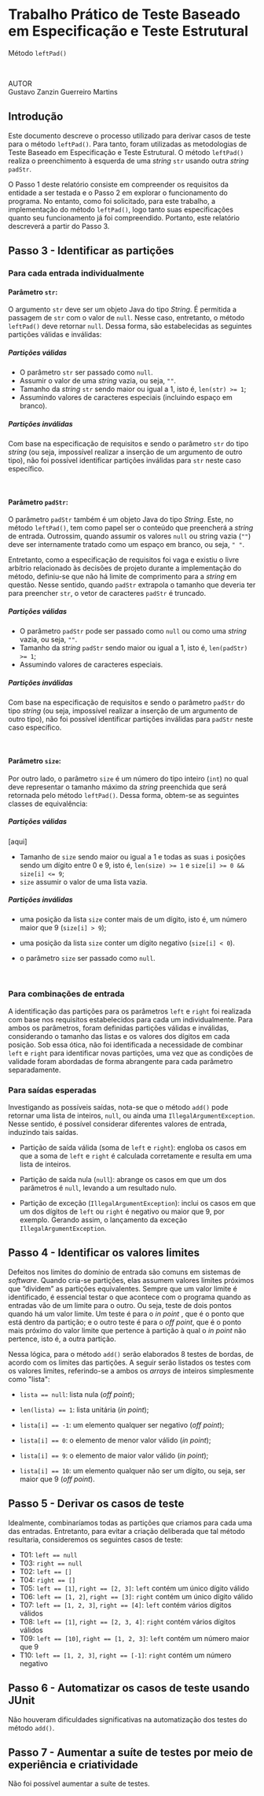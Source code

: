 # Trabalho Prático de Teste Baseado em Especificação e Teste Estrutural
Método ``leftPad()``

<br>

AUTOR <br>
Gustavo Zanzin Guerreiro Martins


## Introdução

Este documento descreve o processo utilizado para derivar casos de teste para o método `leftPad()`. Para tanto, foram utilizadas as metodologias de Teste Baseado em Especificação e Teste Estrutural. O método `leftPad()` realiza o preenchimento à esquerda de uma _string_ `str` usando outra _string_ `padStr`.


O Passo 1 deste relatório consiste em compreender os requisitos da entidade a ser testada e o Passo 2 em explorar o funcionamento do programa. No entanto, como foi solicitado, para este trabalho, a implementação do método `leftPad()`, logo tanto suas especificações quanto seu funcionamento já foi compreendido. Portanto, este relatório descreverá a partir do Passo 3.


## Passo 3 - Identificar as partições

### Para cada entrada individualmente

#### Parâmetro `str`:

O argumento `str` deve ser um objeto Java do tipo _String_. É permitida a passagem de `str` com o valor de `null`. Nesse caso, entretanto, o método `leftPad()` deve retornar `null`. Dessa forma, são estabelecidas as seguintes partições válidas e inválidas:

##### Partições válidas

- O parâmetro `str` ser passado como `null`.
- Assumir o valor de uma _string_ vazia, ou seja, `""`.
- Tamanho da _string_ `str` sendo maior ou igual a 1, isto é, `len(str) >= 1`;
- Assumindo valores de caracteres especiais (incluindo espaço em branco).

##### Partições inválidas

Com base na especificação de requisitos e sendo o parâmetro `str` do tipo _string_ (ou seja, impossível realizar a inserção de um argumento de outro tipo), não foi possível identificar partições inválidas para `str` neste caso específico.

<br>

#### Parâmetro `padStr`:

O parâmetro `padStr` também é um objeto Java do tipo _String_. Este, no método `leftPad()`, tem como papel ser o conteúdo que preencherá a _string_ de entrada. Outrossim, quando assumir os valores `null` ou string vazia (`""`) deve ser internamente tratado como um espaço em branco, ou seja, `" "`.

Entretanto, como a especificação de requisitos foi vaga e existiu o livre arbítrio relacionado às decisões de projeto durante a implementação do método, definiu-se que não há limite de comprimento para a _string_ em questão. Nesse sentido, quando `padStr` extrapola o tamanho que deveria ter para preencher `str`, o vetor de caracteres `padStr` é truncado.

##### Partições válidas

- O parâmetro `padStr` pode ser passado como `null` ou como uma _string_ vazia, ou seja, `""`.
- Tamanho da _string_ `padStr` sendo maior ou igual a 1, isto é, `len(padStr) >= 1`;
- Assumindo valores de caracteres especiais.

##### Partições inválidas

Com base na especificação de requisitos e sendo o parâmetro `padStr` do tipo _string_ (ou seja, impossível realizar a inserção de um argumento de outro tipo), não foi possível identificar partições inválidas para `padStr` neste caso específico.

<br>

#### Parâmetro `size`:

Por outro lado, o parâmetro `size` é um número do tipo inteiro (`int`) no qual deve representar o tamanho máximo da _string_ preenchida que será retornada pelo método `leftPad()`. Dessa forma, obtem-se as seguintes classes de equivalência:

##### Partições válidas

[aqui]
- Tamanho de `size` sendo maior ou igual a 1 e todas as suas `i` posições sendo um dígito entre 0 e 9, isto é, `len(size) >= 1` e `size[i] >= 0 && size[i] <= 9`;
- `size` assumir o valor de uma lista vazia.

##### Partições inválidas

- uma posição da lista `size` conter mais de um dígito, isto é, um número maior que 9 (`size[i] > 9`);

- uma posição da lista `size` conter um dígito negativo (`size[i] < 0`).

- o parâmetro `size` ser passado como `null`.



<br>


### Para combinações de entrada

A identificação das partições para os parâmetros `left` e `right` foi realizada com base nos requisitos estabelecidos para cada um individualmente. Para ambos os parâmetros, foram definidas partições válidas e inválidas, considerando o tamanho das listas e os valores dos dígitos em cada posição. Sob essa ótica, não foi identificada a necessidade de combinar `left` e `right` para identificar novas partições, uma vez que as condições de validade foram abordadas de forma abrangente para cada parâmetro separadamente.


### Para saídas esperadas

Investigando as possíveis saídas, nota-se que o método `add()` pode retornar uma lista de inteiros, `null`, ou ainda uma `IllegalArgumentException`. Nesse sentido, é possível considerar diferentes valores de entrada, induzindo tais saídas.

- Partição de saída válida (soma de `left` e `right`): engloba os casos em que a soma de `left` e `right` é calculada corretamente e resulta em uma lista de inteiros.

- Partição de saída nula (`null`): abrange os casos em que um dos parâmetros é `null`, levando a um resultado nulo.

- Partição de exceção (`IllegalArgumentException`): inclui os casos em que um dos dígitos de `left` ou `right` é negativo ou maior que 9, por exemplo. Gerando assim, o lançamento da exceção `IllegalArgumentException`.


## Passo 4 - Identificar os valores limites

Defeitos nos limites do domínio de entrada são comuns em sistemas de _software_. Quando cria-se partições, elas assumem valores limites próximos que “dividem” as partições equivalentes. Sempre que um valor limite é identificado, é essencial testar o que acontece com o programa quando as entradas vão de um limite para o outro. Ou seja, teste de dois pontos quando há um valor limite. Um teste é para o _in point_ , que é o ponto que está dentro da partição; e o outro teste é para o _off point_, que é o ponto mais próximo do valor limite que pertence à partição à qual o _in point_ não pertence, isto é, a outra partição.

Nessa lógica, para o método `add()` serão elaborados 8 testes de bordas, de acordo com os limites das partições. A seguir serão listados os testes com os valores limites, referindo-se a ambos os _arrays_ de inteiros simplesmente como "lista":

- `lista == null`: lista nula (_off point_);
- `len(lista) == 1`: lista unitária (_in point_);

- `lista[i] == -1`: um elemento qualquer ser negativo (_off point_);
- `lista[i] == 0`: o elemento de menor valor válido (_in point_);

- `lista[i] == 9`: o elemento de maior valor válido (_in point_);
- `lista[i] == 10`: um elemento qualquer não ser um dígito, ou seja, ser maior que 9 (_off point_).


## Passo 5 - Derivar os casos de teste

Idealmente, combinaríamos todas as partições que criamos para cada uma das entradas. Entretanto, para evitar a criação deliberada que tal método resultaria, consideremos os seguintes casos de teste:

- T01: `left == null`
- T03: `right == null`
- T02: `left == []`
- T04: `right == []`
- T05: `left == [1]`, `right == [2, 3]`: `left` contém um único dígito válido
- T06: `left == [1, 2]`, `right == [3]`: `right` contém um único dígito válido
- T07: `left == [1, 2, 3]`, `right == [4]`: `left` contém vários dígitos válidos
- T08: `left == [1]`, `right == [2, 3, 4]`: `right` contém vários dígitos válidos
- T09: `left == [10]`, `right == [1, 2, 3]`: `left` contém um número maior que 9
- T10: `left == [1, 2, 3]`, `right == [-1]`: `right` contém um número negativo


## Passo 6 - Automatizar os casos de teste usando JUnit
Não houveram dificuldades significativas na automatização dos testes do método `add()`.

## Passo 7 - Aumentar a suíte de testes por meio de experiência e criatividade

Não foi possível aumentar a suíte de testes.